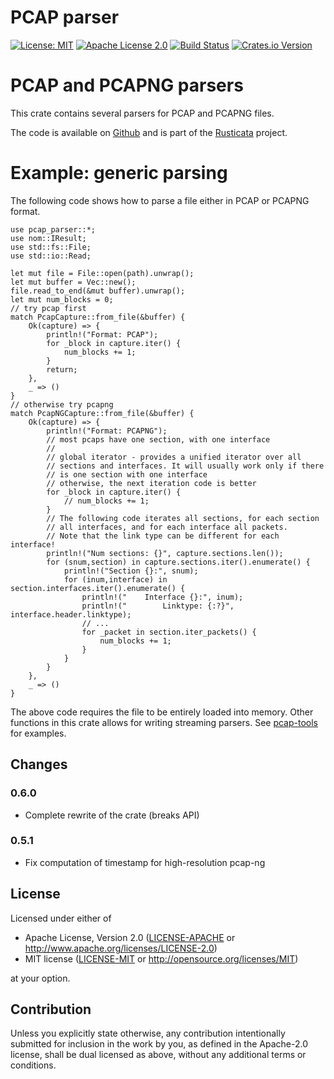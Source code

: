 # PCAP parser

[![License: MIT](https://img.shields.io/badge/License-MIT-yellow.svg)](./LICENSE-MIT)
[![Apache License 2.0](https://img.shields.io/badge/License-Apache%202.0-blue.svg)](./LICENSE-APACHE)
[![Build
Status](https://travis-ci.org/rusticata/pcap-parser.svg?branch=master)](https://travis-ci.org/rusticata/pcap-parser)
[![Crates.io Version](https://img.shields.io/crates/v/pcap-parser.svg)](https://crates.io/crates/pcap-parser)

<!-- cargo-sync-readme start -->

# PCAP and PCAPNG parsers

This crate contains several parsers for PCAP and PCAPNG files.

The code is available on [Github](https://github.com/rusticata/pcap-parser)
and is part of the [Rusticata](https://github.com/rusticata) project.

# Example: generic parsing

The following code shows how to parse a file either in PCAP or PCAPNG format.

```rust,no_run
use pcap_parser::*;
use nom::IResult;
use std::fs::File;
use std::io::Read;

let mut file = File::open(path).unwrap();
let mut buffer = Vec::new();
file.read_to_end(&mut buffer).unwrap();
let mut num_blocks = 0;
// try pcap first
match PcapCapture::from_file(&buffer) {
    Ok(capture) => {
        println!("Format: PCAP");
        for _block in capture.iter() {
            num_blocks += 1;
        }
        return;
    },
    _ => ()
}
// otherwise try pcapng
match PcapNGCapture::from_file(&buffer) {
    Ok(capture) => {
        println!("Format: PCAPNG");
        // most pcaps have one section, with one interface
        //
        // global iterator - provides a unified iterator over all
        // sections and interfaces. It will usually work only if there
        // is one section with one interface
        // otherwise, the next iteration code is better
        for _block in capture.iter() {
            // num_blocks += 1;
        }
        // The following code iterates all sections, for each section
        // all interfaces, and for each interface all packets.
        // Note that the link type can be different for each interface!
        println!("Num sections: {}", capture.sections.len());
        for (snum,section) in capture.sections.iter().enumerate() {
            println!("Section {}:", snum);
            for (inum,interface) in section.interfaces.iter().enumerate() {
                println!("    Interface {}:", inum);
                println!("        Linktype: {:?}", interface.header.linktype);
                // ...
                for _packet in section.iter_packets() {
                    num_blocks += 1;
                }
            }
        }
    },
    _ => ()
}
```

The above code requires the file to be entirely loaded into memory. Other functions
in this crate allows for writing streaming parsers.
See [pcap-tools](https://github.com/rusticata/pcap-tools) for examples.

<!-- cargo-sync-readme end -->

## Changes

### 0.6.0

- Complete rewrite of the crate (breaks API)

### 0.5.1

- Fix computation of timestamp for high-resolution pcap-ng


## License

Licensed under either of

 * Apache License, Version 2.0
   ([LICENSE-APACHE](LICENSE-APACHE) or http://www.apache.org/licenses/LICENSE-2.0)
 * MIT license
   ([LICENSE-MIT](LICENSE-MIT) or http://opensource.org/licenses/MIT)

at your option.

## Contribution

Unless you explicitly state otherwise, any contribution intentionally submitted
for inclusion in the work by you, as defined in the Apache-2.0 license, shall be
dual licensed as above, without any additional terms or conditions.

